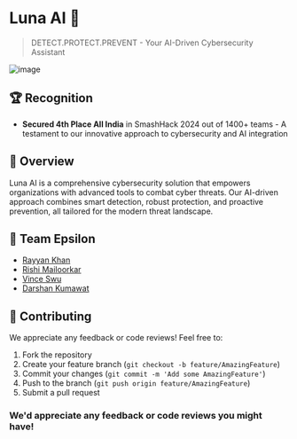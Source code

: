 # Luna AI 🌙
> DETECT.PROTECT.PREVENT - Your AI-Driven Cybersecurity Assistant

![image](https://github.com/user-attachments/assets/94d631d6-99a5-4d01-879d-cacb67e13c8f)


## 🏆 Recognition
* **Secured 4th Place All India** in SmashHack 2024 out of 1400+ teams - A testament to our innovative approach to cybersecurity and AI integration

## 🌟 Overview
Luna AI is a comprehensive cybersecurity solution that empowers organizations with advanced tools to combat cyber threats. Our AI-driven approach combines smart detection, robust protection, and proactive prevention, all tailored for the modern threat landscape.

## 👥 Team Epsilon

* [Rayyan Khan](https://github.com/RayyanKhan18)
* [Rishi Mailoorkar](https://github.com/rishimailoorkar)
* [Vince Swu](https://github.com/ecnivs)
* [Darshan Kumawat](https://github.com/darshanCommits)


## 🤝 Contributing
We appreciate any feedback or code reviews! Feel free to:
1. Fork the repository
2. Create your feature branch (`git checkout -b feature/AmazingFeature`)
3. Commit your changes (`git commit -m 'Add some AmazingFeature'`)
4. Push to the branch (`git push origin feature/AmazingFeature`)
5. Submit a pull request

### We'd appreciate any feedback or code reviews you might have!
